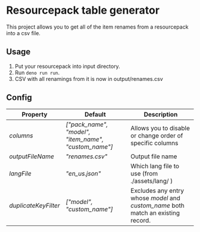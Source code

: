 # Resourcepack table generator
This project allows you to get all of the item renames from a resourcepack into a csv file.

## Usage
1. Put your resourcepack into input directory.
2. Run `deno run run`.
3. CSV with all renamings from it is now in output/renames.csv

## Config
| Property               | Default                                       | Description |
|------------------------|-----------------------------------------------|-------------|
| *columns*            | *["pack_name", "model", "item_name", "custom_name"]* | Allows you to disable or change order of specific columns    |
| *outputFileName*     | *"renames.csv"*                      | Output file name |
| *langFile*           | *"en_us.json"*                              | Which lang file to use (from ./assets/lang/ )              |
*duplicateKeyFilter* | *["model", "custom_name"]* | Excludes any entry whose *model* and *custom_name* both match an existing record. |